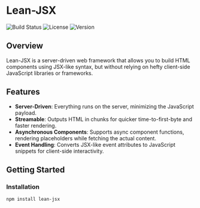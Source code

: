 # Lean-JSX

![Build Status](https://img.shields.io/badge/build-passing-brightgreen)
![License](https://img.shields.io/badge/license-MPL--2.0-blue)
![Version](https://img.shields.io/badge/version-1.0.0-orange)

## Overview

Lean-JSX is a server-driven web framework that allows you to build HTML components using JSX-like syntax, but without relying on hefty client-side JavaScript libraries or frameworks.

## Features

- **Server-Driven**: Everything runs on the server, minimizing the JavaScript payload.
- **Streamable**: Outputs HTML in chunks for quicker time-to-first-byte and faster rendering.
- **Asynchronous Components**: Supports async component functions, rendering placeholders while fetching the actual content.
- **Event Handling**: Converts JSX-like event attributes to JavaScript snippets for client-side interactivity.

## Getting Started

### Installation

```bash
npm install lean-jsx
